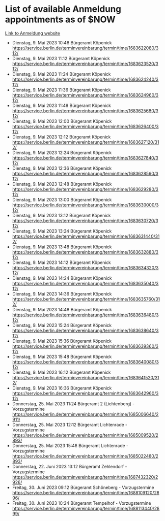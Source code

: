 # List of available Anmeldung appointments as of $NOW
[Link to Anmeldung website](https://service.berlin.de/terminvereinbarung/termin/tag.php?termin=1&anliegen[]=120686&dienstleisterlist=122210,122217,327316,122219,327312,122227,327314,122231,327346,122243,327348,122254,122252,329742,122260,329745,122262,329748,122271,327278,122273,327274,122277,327276,330436,122280,327294,122282,327290,122284,327292,122291,327270,122285,327266,122286,327264,122296,327268,150230,329760,122297,327286,122294,327284,122312,329763,122314,329775,122304,327330,122311,327334,122309,327332,317869,122281,327352,122279,329772,122283,122276,327324,122274,327326,122267,329766,122246,327318,122251,327320,122257,327322,122208,327298,122226,327300&herkunft=http%3A%2F%2Fservice.berlin.de%2Fdienstleistung%2F120686%2F)
- Dienstag, 9. Mai 2023 10:48 Bürgeramt Köpenick https://service.berlin.de/terminvereinbarung/termin/time/1683622080/312/
- Dienstag, 9. Mai 2023 11:12 Bürgeramt Köpenick https://service.berlin.de/terminvereinbarung/termin/time/1683623520/312/
- Dienstag, 9. Mai 2023 11:24 Bürgeramt Köpenick https://service.berlin.de/terminvereinbarung/termin/time/1683624240/312/
- Dienstag, 9. Mai 2023 11:36 Bürgeramt Köpenick https://service.berlin.de/terminvereinbarung/termin/time/1683624960/312/
- Dienstag, 9. Mai 2023 11:48 Bürgeramt Köpenick https://service.berlin.de/terminvereinbarung/termin/time/1683625680/312/
- Dienstag, 9. Mai 2023 12:00 Bürgeramt Köpenick https://service.berlin.de/terminvereinbarung/termin/time/1683626400/312/
- Dienstag, 9. Mai 2023 12:12 Bürgeramt Köpenick https://service.berlin.de/terminvereinbarung/termin/time/1683627120/312/
- Dienstag, 9. Mai 2023 12:24 Bürgeramt Köpenick https://service.berlin.de/terminvereinbarung/termin/time/1683627840/312/
- Dienstag, 9. Mai 2023 12:36 Bürgeramt Köpenick https://service.berlin.de/terminvereinbarung/termin/time/1683628560/312/
- Dienstag, 9. Mai 2023 12:48 Bürgeramt Köpenick https://service.berlin.de/terminvereinbarung/termin/time/1683629280/312/
- Dienstag, 9. Mai 2023 13:00 Bürgeramt Köpenick https://service.berlin.de/terminvereinbarung/termin/time/1683630000/312/
- Dienstag, 9. Mai 2023 13:12 Bürgeramt Köpenick https://service.berlin.de/terminvereinbarung/termin/time/1683630720/312/
- Dienstag, 9. Mai 2023 13:24 Bürgeramt Köpenick https://service.berlin.de/terminvereinbarung/termin/time/1683631440/312/
- Dienstag, 9. Mai 2023 13:48 Bürgeramt Köpenick https://service.berlin.de/terminvereinbarung/termin/time/1683632880/312/
- Dienstag, 9. Mai 2023 14:12 Bürgeramt Köpenick https://service.berlin.de/terminvereinbarung/termin/time/1683634320/312/
- Dienstag, 9. Mai 2023 14:24 Bürgeramt Köpenick https://service.berlin.de/terminvereinbarung/termin/time/1683635040/312/
- Dienstag, 9. Mai 2023 14:36 Bürgeramt Köpenick https://service.berlin.de/terminvereinbarung/termin/time/1683635760/312/
- Dienstag, 9. Mai 2023 14:48 Bürgeramt Köpenick https://service.berlin.de/terminvereinbarung/termin/time/1683636480/312/
- Dienstag, 9. Mai 2023 15:24 Bürgeramt Köpenick https://service.berlin.de/terminvereinbarung/termin/time/1683638640/312/
- Dienstag, 9. Mai 2023 15:36 Bürgeramt Köpenick https://service.berlin.de/terminvereinbarung/termin/time/1683639360/312/
- Dienstag, 9. Mai 2023 15:48 Bürgeramt Köpenick https://service.berlin.de/terminvereinbarung/termin/time/1683640080/312/
- Dienstag, 9. Mai 2023 16:12 Bürgeramt Köpenick https://service.berlin.de/terminvereinbarung/termin/time/1683641520/312/
- Dienstag, 9. Mai 2023 16:36 Bürgeramt Köpenick https://service.berlin.de/terminvereinbarung/termin/time/1683642960/312/
- Donnerstag, 25. Mai 2023 11:24 Bürgeramt 2 (Lichtenberg) - Vorzugstermine https://service.berlin.de/terminvereinbarung/termin/time/1685006640/2911/
- Donnerstag, 25. Mai 2023 12:12 Bürgeramt Lichtenrade - Vorzugstermine https://service.berlin.de/terminvereinbarung/termin/time/1685009520/2893/
- Donnerstag, 25. Mai 2023 15:48 Bürgeramt Lichtenrade - Vorzugstermine https://service.berlin.de/terminvereinbarung/termin/time/1685022480/2893/
- Donnerstag, 22. Juni 2023 13:12 Bürgeramt Zehlendorf - Vorzugstermine https://service.berlin.de/terminvereinbarung/termin/time/1687432320/2926/
- Freitag, 30. Juni 2023 09:12 Bürgeramt Schöneberg - Vorzugstermine https://service.berlin.de/terminvereinbarung/termin/time/1688109120/2896/
- Freitag, 30. Juni 2023 10:24 Bürgeramt Tempelhof - Vorzugstermine https://service.berlin.de/terminvereinbarung/termin/time/1688113440/2899/
